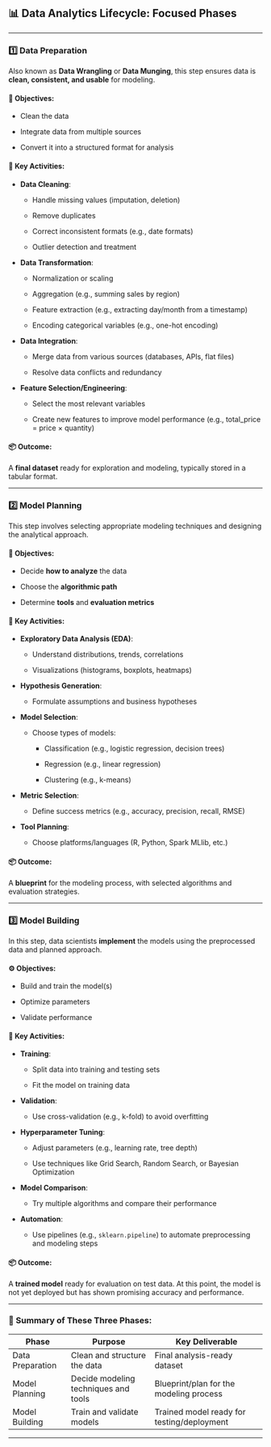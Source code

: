 ## 📊 Data Analytics Lifecycle: Focused Phases

---

### 1️⃣ **Data Preparation**

Also known as **Data Wrangling** or **Data Munging**, this step ensures data is **clean, consistent, and usable** for modeling.

#### 🧹 Objectives:

- Clean the data
    
- Integrate data from multiple sources
    
- Convert it into a structured format for analysis
    

#### 🧰 Key Activities:

- **Data Cleaning**:
    
    - Handle missing values (imputation, deletion)
        
    - Remove duplicates
        
    - Correct inconsistent formats (e.g., date formats)
        
    - Outlier detection and treatment
        
- **Data Transformation**:
    
    - Normalization or scaling
        
    - Aggregation (e.g., summing sales by region)
        
    - Feature extraction (e.g., extracting day/month from a timestamp)
        
    - Encoding categorical variables (e.g., one-hot encoding)
        
- **Data Integration**:
    
    - Merge data from various sources (databases, APIs, flat files)
        
    - Resolve data conflicts and redundancy
        
- **Feature Selection/Engineering**:
    
    - Select the most relevant variables
        
    - Create new features to improve model performance (e.g., total_price = price × quantity)
        

#### 📦 Outcome:

A **final dataset** ready for exploration and modeling, typically stored in a tabular format.

---

### 2️⃣ **Model Planning**

This step involves selecting appropriate modeling techniques and designing the analytical approach.

#### 🧠 Objectives:

- Decide **how to analyze** the data
    
- Choose the **algorithmic path**
    
- Determine **tools** and **evaluation metrics**
    

#### 🧰 Key Activities:

- **Exploratory Data Analysis (EDA)**:
    
    - Understand distributions, trends, correlations
        
    - Visualizations (histograms, boxplots, heatmaps)
        
- **Hypothesis Generation**:
    
    - Formulate assumptions and business hypotheses
        
- **Model Selection**:
    
    - Choose types of models:
        
        - Classification (e.g., logistic regression, decision trees)
            
        - Regression (e.g., linear regression)
            
        - Clustering (e.g., k-means)
            
- **Metric Selection**:
    
    - Define success metrics (e.g., accuracy, precision, recall, RMSE)
        
- **Tool Planning**:
    
    - Choose platforms/languages (R, Python, Spark MLlib, etc.)
        

#### 📦 Outcome:

A **blueprint** for the modeling process, with selected algorithms and evaluation strategies.

---

### 3️⃣ **Model Building**

In this step, data scientists **implement** the models using the preprocessed data and planned approach.

#### ⚙️ Objectives:

- Build and train the model(s)
    
- Optimize parameters
    
- Validate performance
    

#### 🧰 Key Activities:

- **Training**:
    
    - Split data into training and testing sets
        
    - Fit the model on training data
        
- **Validation**:
    
    - Use cross-validation (e.g., k-fold) to avoid overfitting
        
- **Hyperparameter Tuning**:
    
    - Adjust parameters (e.g., learning rate, tree depth)
        
    - Use techniques like Grid Search, Random Search, or Bayesian Optimization
        
- **Model Comparison**:
    
    - Try multiple algorithms and compare their performance
        
- **Automation**:
    
    - Use pipelines (e.g., `sklearn.pipeline`) to automate preprocessing and modeling steps
        

#### 📦 Outcome:

A **trained model** ready for evaluation on test data. At this point, the model is not yet deployed but has shown promising accuracy and performance.

---

### 🔁 Summary of These Three Phases:

|Phase|Purpose|Key Deliverable|
|---|---|---|
|Data Preparation|Clean and structure the data|Final analysis-ready dataset|
|Model Planning|Decide modeling techniques and tools|Blueprint/plan for the modeling process|
|Model Building|Train and validate models|Trained model ready for testing/deployment|

---

